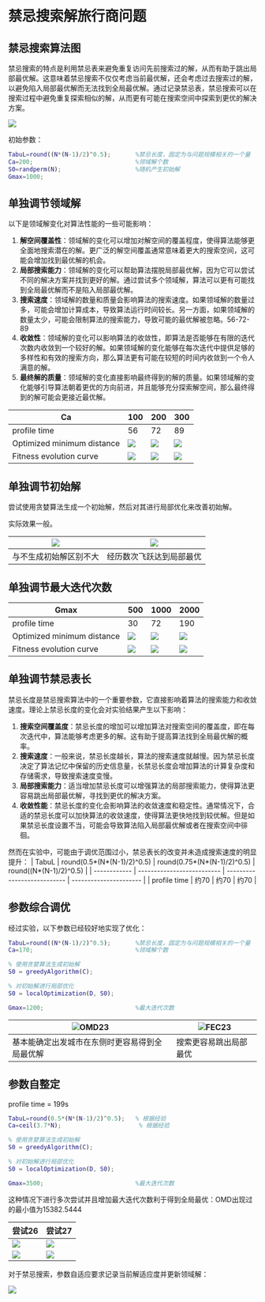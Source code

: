 # 禁忌搜索解旅行商问题

## 禁忌搜索算法图

禁忌搜索的特点是利用禁忌表来避免重复访问先前搜索过的解，从而有助于跳出局部最优解。这意味着禁忌搜索不仅仅考虑当前最优解，还会考虑过去搜索过的解，以避免陷入局部最优解而无法找到全局最优解。通过记录禁忌表，禁忌搜索可以在搜索过程中避免重复探索相似的解，从而更有可能在搜索空间中探索到更优的解决方案。

![](matlab/figure/flowchart.svg)

初始参数：

```matlab
TabuL=round((N*(N-1)/2)^0.5);       %禁忌长度，固定为与问题规模相关的一个量
Ca=200;                             %领域解个数
S0=randperm(N);                     %随机产生初始解
Gmax=1000;  
```



## 单独调节领域解

以下是领域解变化对算法性能的一些可能影响：

1. **解空间覆盖性**：领域解的变化可以增加对解空间的覆盖程度，使得算法能够更全面地搜索潜在的解。更广泛的解空间覆盖通常意味着更大的搜索空间，这可能会增加找到最优解的机会。
2. **局部搜索能力**：领域解的变化可以帮助算法摆脱局部最优解，因为它可以尝试不同的解决方案并找到更好的解。通过尝试多个领域解，算法可以更有可能找到全局最优解而不是陷入局部最优解。
3. **搜索速度**：领域解的数量和质量会影响算法的搜索速度。如果领域解的数量过多，可能会增加计算成本，导致算法运行时间较长。另一方面，如果领域解的数量太少，可能会限制算法的搜索能力，导致可能的最优解被忽略。56-72-89
4. **收敛性**：领域解的变化可以影响算法的收敛性，即算法是否能够在有限的迭代次数内收敛到一个较好的解。如果领域解的变化能够在每次迭代中提供足够的多样性和有效的搜索方向，那么算法更有可能在较短的时间内收敛到一个令人满意的解。
5. **最终解的质量**：领域解的变化直接影响最终得到的解的质量。如果领域解的变化能够引导算法朝着更优的方向前进，并且能够充分探索解空间，那么最终得到的解可能会更接近最优解。

| Ca                         | 100                            | 200                         | 300                            |
| -------------------------- | ------------------------------ | --------------------------- | ------------------------------ |
| profile time               | 56                             | 72                          | 89                             |
| Optimized minimum distance | ![](matlab/figure/Ca/OMD5.svg) | ![](matlab/figure/OMD3.svg) | ![](matlab/figure/Ca/OMD9.svg) |
| Fitness evolution curve    | ![](matlab/figure/Ca/FEC5.svg) | ![](matlab/figure/FEC3.svg) | ![](matlab/figure/Ca/FEC9.svg) |





## 单独调节初始解

尝试使用贪婪算法生成一个初始解，然后对其进行局部优化来改善初始解。

实际效果一般。

| ![](matlab/figure/S0/OMD12.svg) | ![](matlab/figure/S0/FEC12.svg) |
| ------------------------------- | ------------------------------- |
| 与不生成初始解区别不大          | 经历数次飞跃达到局部最优        |



## 单独调节最大迭代次数

| Gmax                       | 500                               | 1000                        | 2000                              |
| -------------------------- | --------------------------------- | --------------------------- | --------------------------------- |
| profile time               | 30                                | 72                          | 190                               |
| Optimized minimum distance | ![](matlab/figure/Gmax/OMD14.svg) | ![](matlab/figure/OMD3.svg) | ![](matlab/figure/Gmax/OMD18.svg) |
| Fitness evolution curve    | ![](matlab/figure/Gmax/FEC14.svg) | ![](matlab/figure/FEC3.svg) | ![](matlab/figure/Gmax/FEC18.svg) |

## 单独调节禁忌表长
禁忌长度是禁忌搜索算法中的一个重要参数，它直接影响着算法的搜索能力和收敛速度。理论上禁忌长度的变化会对实验结果产生以下影响：

1. **搜索空间覆盖度**：禁忌长度的增加可以增加算法对搜索空间的覆盖度，即在每次迭代中，算法能够考虑更多的解。这有助于提高算法找到全局最优解的概率。
2. **搜索速度**：一般来说，禁忌长度越长，算法的搜索速度就越慢。因为禁忌长度决定了算法记忆中保留的历史信息量，长禁忌长度会增加算法的计算复杂度和存储需求，导致搜索速度变慢。
3. **局部搜索能力**：适当增加禁忌长度可以增强算法的局部搜索能力，使得算法更容易跳出局部最优解，寻找到更优的解决方案。
4. **收敛性能**：禁忌长度的变化会影响算法的收敛速度和稳定性。通常情况下，合适的禁忌长度可以加快算法的收敛速度，使得算法更快地找到较优解。但是如果禁忌长度设置不当，可能会导致算法陷入局部最优解或者在搜索空间中徘徊。

然而在实验中，可能由于调优范围过小，禁忌表长的改变并未造成搜索速度的明显提升：
| TabuL        | round(0.5*(N*(N-1)/2)^0.5) | round(0.75*(N*(N-1)/2)^0.5) | round((N*(N-1)/2)^0.5) |
| ------------ | -------------------------- | --------------------------- | ---------------------- |
| profile time | 约70                       | 约70                        | 约70                   |

## 参数综合调优

经过实验，以下参数已经较好地实现了优化：

```matlab
TabuL=round((N*(N-1)/2)^0.5);       %禁忌长度，固定为与问题规模相关的一个量
Ca=170;                             %领域解个数

% 使用贪婪算法生成初始解
S0 = greedyAlgorithm(C);

% 对初始解进行局部优化
S0 = localOptimization(D, S0);

Gmax=1200;                          %最大迭代次数   
```

| ![OMD23](matlab/figure/OMD23.svg)              | ![FEC23](matlab/figure/FEC23.svg) |
| ---------------------------------------------- | --------------------------------- |
| 基本能确定出发城市在东侧时更容易得到全局最优解 | 搜索更容易跳出局部最优            |



## 参数自整定

profile time = 199s

```matlab
TabuL=round(0.5*(N*(N-1)/2)^0.5);   % 根据经验
Ca=ceil(3.7*N);                      % 根据经验

% 使用贪婪算法生成初始解
S0 = greedyAlgorithm(C);

% 对初始解进行局部优化
S0 = localOptimization(D, S0);

Gmax=3500;                          %最大迭代次数   
```

这种情况下进行多次尝试并且增加最大迭代次数利于得到全局最优：OMD出现过的最小值为15382.5444

| 尝试26                                   | 尝试27                                   |
| ---------------------------------------- | ---------------------------------------- |
| ![](matlab/figure/auto-tuning/OMD26.svg) | ![](matlab/figure/auto-tuning/OMD27.svg) |
| ![](matlab/figure/auto-tuning/FEC26.svg) | ![](matlab/figure/auto-tuning/FEC27.svg) |

对于禁忌搜索，参数自适应要求记录当前解适应度并更新领域解：

![](matlab/figure/auto-tuning/flowchart.svg)